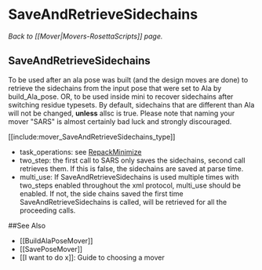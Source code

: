 # SaveAndRetrieveSidechains
*Back to [[Mover|Movers-RosettaScripts]] page.*
## SaveAndRetrieveSidechains

To be used after an ala pose was built (and the design moves are done) to retrieve the sidechains from the input pose that were set to Ala by build\_Ala\_pose. OR, to be used inside mini to recover sidechains after switching residue typesets. By default, sidechains that are different than Ala will not be changed, **unless** allsc is true. Please note that naming your mover "SARS" is almost certainly bad luck and strongly discouraged.

[[include:mover_SaveAndRetrieveSidechains_type]]

-   task\_operations: see [RepackMinimize](#RepackMinimize)
-   two\_step: the first call to SARS only saves the sidechains, second call retrieves them. If this is false, the sidechains are saved at parse time.
-   multi\_use: If SaveAndRetrieveSidechains is used multiple times with two\_steps enabled throughout the xml protocol, multi\_use should be enabled. If not, the side chains saved the first time SaveAndRetrieveSidechains is called, will be retrieved for all the proceeding calls.

##See Also

* [[BuildAlaPoseMover]]
* [[SavePoseMover]]
* [[I want to do x]]: Guide to choosing a mover